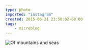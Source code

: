 ```yaml
---
type: photo
imported: "instagram"
created: 2015-06-21 23:58:02-08:00
tags:
    - microblog
---
```

![Of mountains and seas](/media/images/photos/2015/06/d08f9804dfed5145423a669635adddfc.jpg)

